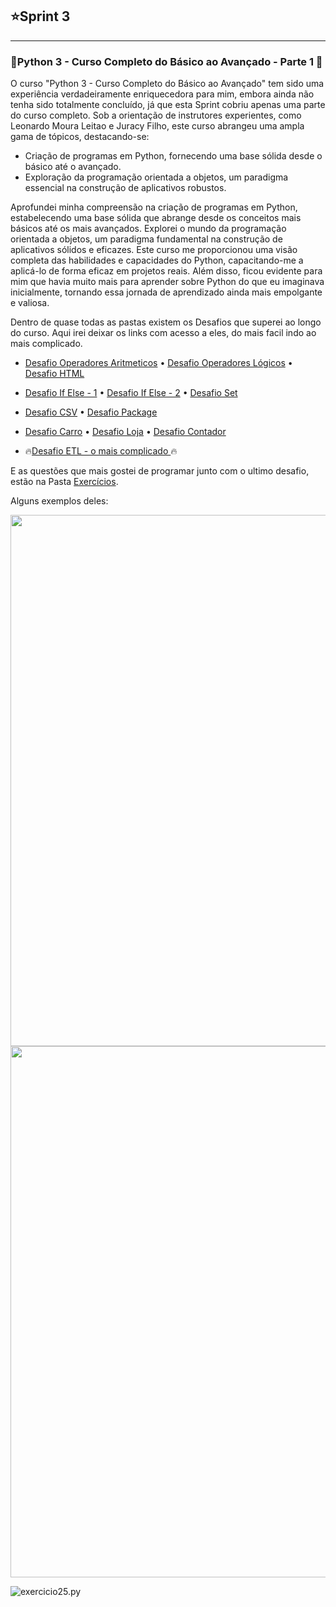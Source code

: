 ## ⭐Sprint 3

---
### 🐍Python 3 - Curso Completo do Básico ao Avançado - Parte 1 🐉

O curso "Python 3 - Curso Completo do Básico ao Avançado" tem sido uma experiência verdadeiramente enriquecedora para mim, 
embora ainda não tenha sido totalmente concluído, já que esta Sprint cobriu apenas uma parte do curso completo.
Sob a orientação de instrutores experientes, como Leonardo Moura Leitao e Juracy Filho, este curso abrangeu uma ampla gama de tópicos, destacando-se:

- Criação de programas em Python, fornecendo uma base sólida desde o básico até o avançado.
- Exploração da programação orientada a objetos, um paradigma essencial na construção de aplicativos robustos.

Aprofundei minha compreensão na criação de programas em Python, estabelecendo uma base sólida que abrange desde os conceitos mais básicos até os mais avançados.
Explorei o mundo da programação orientada a objetos, um paradigma fundamental na construção de aplicativos sólidos e eficazes.
Este curso me proporcionou uma visão completa das habilidades e capacidades do Python, capacitando-me a aplicá-lo de forma eficaz em projetos reais. 
Além disso, ficou evidente para mim que havia muito mais para aprender sobre Python do que eu imaginava inicialmente, tornando essa jornada de aprendizado ainda mais empolgante e valiosa.

Dentro de quase todas as pastas existem os Desafios que superei ao longo do curso.
Aqui irei deixar os links com acesso a eles, do mais facil indo ao mais complicado.


- [Desafio Operadores Aritmeticos](https://github.com/CarlosRyan07/Programa-Bolsas-CompassUOL/blob/main/Sprint%203/fundamentos/Desafio_operadores_aritmeticos.py) • [Desafio Operadores Lógicos](https://github.com/CarlosRyan07/Programa-Bolsas-CompassUOL/blob/main/Sprint%203/fundamentos/Desafio_operadores_logicos.py) •  [Desafio HTML](https://github.com/CarlosRyan07/Programa-Bolsas-CompassUOL/blob/main/Sprint%203/funcoes/Desafio_html.py)
-  [Desafio If Else - 1](https://github.com/CarlosRyan07/Programa-Bolsas-CompassUOL/blob/main/Sprint%203/estruturas_controle/Desafio_if_else_1.py) • [Desafio If Else - 2](https://github.com/CarlosRyan07/Programa-Bolsas-CompassUOL/blob/main/Sprint%203/estruturas_controle/Desafio_if_else_2.py) • [Desafio Set](https://github.com/CarlosRyan07/Programa-Bolsas-CompassUOL/blob/main/Sprint%203/estruturas_controle/Desafio_set.py)
- [Desafio CSV](https://github.com/CarlosRyan07/Programa-Bolsas-CompassUOL/blob/main/Sprint%203/manipulacao_arquivos/io_Desafio_csv.py) • [Desafio Package](https://github.com/CarlosRyan07/Programa-Bolsas-CompassUOL/blob/main/Sprint%203/pacotes/Desafio_package.py)
- [Desafio Carro](https://github.com/CarlosRyan07/Programa-Bolsas-CompassUOL/blob/main/Sprint%203/poo/Desafio_carro.py) • [Desafio Loja](https://github.com/CarlosRyan07/Programa-Bolsas-CompassUOL/blob/main/Sprint%203/poo/Desafio_loja.py) • [Desafio Contador](https://github.com/CarlosRyan07/Programa-Bolsas-CompassUOL/blob/main/Sprint%203/poo_avancada/Desafio_contador_objetos.py)

- 🔥[Desafio ETL - o mais complicado ](https://github.com/CarlosRyan07/Programa-Bolsas-CompassUOL/blob/main/Sprint%203/Exerc%C3%ADcios/DesafioETL/DesafioAtores.py)🔥

E as questões que mais gostei de programar junto com o ultimo desafio, estão na Pasta [Exercícios](https://github.com/CarlosRyan07/Programa-Bolsas-CompassUOL/tree/main/Sprint%203/Exerc%C3%ADcios).

Alguns exemplos deles:

<img src="https://github.com/CarlosRyan07/Programa-Bolsas-CompassUOL/blob/main/Sprint%203/Evid%C3%AAncias/Captura%20de%20tela%202023-09-12%20155404.png" width="850">
<img src="https://github.com/CarlosRyan07/Programa-Bolsas-CompassUOL/blob/main/Sprint%203/Evid%C3%AAncias/Captura%20de%20tela%202023-09-12%20155651.png" width="850">

![exercicio25.py](https://github.com/CarlosRyan07/Programa-Bolsas-CompassUOL/blob/main/Sprint%203/Evid%C3%AAncias/Captura%20de%20tela%202023-09-12%20155920.png)

